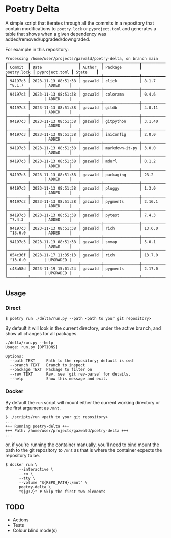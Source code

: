 # Poetry Delta

A simple script that iterates through all the commits in a repository that contain modifications to `poetry.lock` or
`pyproject.toml` and generates a table that shows when a given dependency was added/removed/upgraded/downgraded.

For example in this repository:

```console
Processing /home/user/projects/gazwald/poetry-delta, on branch main
┏━━━━━━━━━┳━━━━━━━━━━━━━━━━━━━━━┳━━━━━━━━━┳━━━━━━━━━━━━━━━━┳━━━━━━━━━━━━━┳━━━━━━━━━━━━━━━━┳━━━━━━━━━━┓
┃ Commit  ┃ Date                ┃ Author  ┃ Package        ┃ poetry.lock ┃ pyproject.toml ┃ State    ┃
┡━━━━━━━━━╇━━━━━━━━━━━━━━━━━━━━━╇━━━━━━━━━╇━━━━━━━━━━━━━━━━╇━━━━━━━━━━━━━╇━━━━━━━━━━━━━━━━╇━━━━━━━━━━┩
│ 94197c3 │ 2023-11-13 08:51:38 │ gazwald │ click          │ 8.1.7       │ ^8.1.7         │ ADDED    │
├─────────┼─────────────────────┼─────────┼────────────────┼─────────────┼────────────────┼──────────┤
│ 94197c3 │ 2023-11-13 08:51:38 │ gazwald │ colorama       │ 0.4.6       │                │ ADDED    │
├─────────┼─────────────────────┼─────────┼────────────────┼─────────────┼────────────────┼──────────┤
│ 94197c3 │ 2023-11-13 08:51:38 │ gazwald │ gitdb          │ 4.0.11      │                │ ADDED    │
├─────────┼─────────────────────┼─────────┼────────────────┼─────────────┼────────────────┼──────────┤
│ 94197c3 │ 2023-11-13 08:51:38 │ gazwald │ gitpython      │ 3.1.40      │                │ ADDED    │
├─────────┼─────────────────────┼─────────┼────────────────┼─────────────┼────────────────┼──────────┤
│ 94197c3 │ 2023-11-13 08:51:38 │ gazwald │ iniconfig      │ 2.0.0       │                │ ADDED    │
├─────────┼─────────────────────┼─────────┼────────────────┼─────────────┼────────────────┼──────────┤
│ 94197c3 │ 2023-11-13 08:51:38 │ gazwald │ markdown-it-py │ 3.0.0       │                │ ADDED    │
├─────────┼─────────────────────┼─────────┼────────────────┼─────────────┼────────────────┼──────────┤
│ 94197c3 │ 2023-11-13 08:51:38 │ gazwald │ mdurl          │ 0.1.2       │                │ ADDED    │
├─────────┼─────────────────────┼─────────┼────────────────┼─────────────┼────────────────┼──────────┤
│ 94197c3 │ 2023-11-13 08:51:38 │ gazwald │ packaging      │ 23.2        │                │ ADDED    │
├─────────┼─────────────────────┼─────────┼────────────────┼─────────────┼────────────────┼──────────┤
│ 94197c3 │ 2023-11-13 08:51:38 │ gazwald │ pluggy         │ 1.3.0       │                │ ADDED    │
├─────────┼─────────────────────┼─────────┼────────────────┼─────────────┼────────────────┼──────────┤
│ 94197c3 │ 2023-11-13 08:51:38 │ gazwald │ pygments       │ 2.16.1      │                │ ADDED    │
├─────────┼─────────────────────┼─────────┼────────────────┼─────────────┼────────────────┼──────────┤
│ 94197c3 │ 2023-11-13 08:51:38 │ gazwald │ pytest         │ 7.4.3       │ ^7.4.3         │ ADDED    │
├─────────┼─────────────────────┼─────────┼────────────────┼─────────────┼────────────────┼──────────┤
│ 94197c3 │ 2023-11-13 08:51:38 │ gazwald │ rich           │ 13.6.0      │ ^13.6.0        │ ADDED    │
├─────────┼─────────────────────┼─────────┼────────────────┼─────────────┼────────────────┼──────────┤
│ 94197c3 │ 2023-11-13 08:51:38 │ gazwald │ smmap          │ 5.0.1       │                │ ADDED    │
├─────────┼─────────────────────┼─────────┼────────────────┼─────────────┼────────────────┼──────────┤
│ 054c36f │ 2023-11-17 11:35:13 │ gazwald │ rich           │ 13.7.0      │ ^13.6.0        │ UPGRADED │
├─────────┼─────────────────────┼─────────┼────────────────┼─────────────┼────────────────┼──────────┤
│ c48a58d │ 2023-11-19 15:01:24 │ gazwald │ pygments       │ 2.17.0      │                │ UPGRADED │
└─────────┴─────────────────────┴─────────┴────────────────┴─────────────┴────────────────┴──────────┘
```

## Usage

### Direct

```console
$ poetry run ./delta/run.py --path <path to your git repository>
```

By default it will look in the current directory, under the active branch, and show all changes for all packages.

```console
./delta/run.py --help
Usage: run.py [OPTIONS]

Options:
  --path TEXT     Path to the repository; default is cwd
  --branch TEXT   Branch to inspect
  --package TEXT  Package to filter on
  --rev TEXT      Rev, see `git rev-parse` for details.
  --help          Show this message and exit.
```

### Docker

By default the `run` script will mount either the current working directory or the first argument as `/mnt`.

```console
$ ./scripts/run <path to your git repository>
...
+++ Running poetry-delta +++
+++ Path: /home/user/projects/gazwald/poetry-delta +++
...
```

or, if you're running the container manually, you'll need to bind mount the path to the git repository to `/mnt` as
that is where the container expects the repository to be.

```console
$ docker run \
      --interactive \
      --rm \
      --tty \
      --volume "${REPO_PATH}:/mnt" \
      poetry-delta \
      "${@:2}" # Skip the first two elements
```

## TODO

- Actions
- Tests
- Colour blind mode(s)

